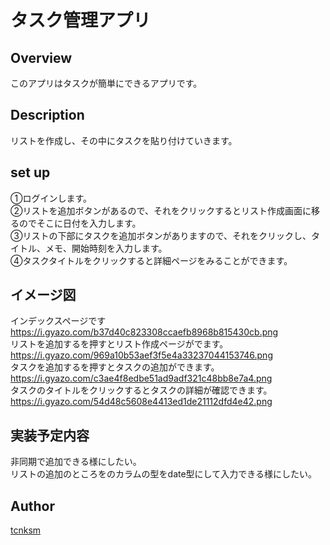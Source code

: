 タスク管理アプリ
====

## Overview
このアプリはタスクが簡単にできるアプリです。

## Description
リストを作成し、その中にタスクを貼り付けていきます。

## set up
①ログインします。  
②リストを追加ボタンがあるので、それをクリックするとリスト作成画面に移るのでそこに日付を入力します。  
③リストの下部にタスクを追加ボタンがありますので、それをクリックし、タイトル、メモ、開始時刻を入力します。  
④タスクタイトルをクリックすると詳細ページをみることができます。

## イメージ図
インデックスページです  
https://i.gyazo.com/b37d40c823308ccaefb8968b815430cb.png  
リストを追加するを押すとリスト作成ページがでます。  
https://i.gyazo.com/969a10b53aef3f5e4a33237044153746.png  
タスクを追加するを押すとタスクの追加ができます。  
https://i.gyazo.com/c3ae4f8edbe51ad9adf321c48bb8e7a4.png  
タスクのタイトルをクリックするとタスクの詳細が確認できます。  
https://i.gyazo.com/54d48c5608e4413ed1de21112dfd4e42.png  

## 実装予定内容
非同期で追加できる様にしたい。  
リストの追加のところをのカラムの型をdate型にして入力できる様にしたい。  




## Author

[tcnksm](https://github.com/wattyo0314/todo.git)

